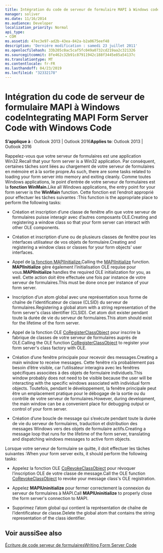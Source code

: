 ```yaml
---
title: Intégration du code de serveur de formulaire MAPI à Windows code
manager: soliver
ms.date: 11/16/2014
ms.audience: Developer
localization_priority: Normal
api_type:
- COM
ms.assetid: 47ec3e97-ad2b-43ea-842a-b2a0675eef48
description: 'Derniére modification : samedi 23 juillet 2011'
ms.openlocfilehash: 33b205c0ac5caf5fc049a0732cd219aa2c321326
ms.sourcegitcommit: 8fe462c32b91c87911942c188f3445e85a54137c
ms.translationtype: MT
ms.contentlocale: fr-FR
ms.lasthandoff: 04/23/2019
ms.locfileid: "32332178"
---
```

# <a name="integrating-mapi-form-server-code-with-windows-code"></a><span data-ttu-id="90516-103">Intégration du code de serveur de formulaire MAPI à Windows code</span><span class="sxs-lookup"><span data-stu-id="90516-103">Integrating MAPI Form Server Code with Windows Code</span></span>

  
  
<span data-ttu-id="90516-104">**S’applique à** : Outlook 2013 | Outlook 2016</span><span class="sxs-lookup"><span data-stu-id="90516-104">**Applies to**: Outlook 2013 | Outlook 2016</span></span> 
  
<span data-ttu-id="90516-105">Rappelez-vous que votre serveur de formulaires est une application Win32.</span><span class="sxs-lookup"><span data-stu-id="90516-105">Recall that your form server is a Win32 application.</span></span> <span data-ttu-id="90516-106">Par conséquent, certaines tâches sont liées au chargement de votre serveur de formulaires en mémoire et à la sortie propre.</span><span class="sxs-lookup"><span data-stu-id="90516-106">As such, there are some tasks related to loading your form server into memory and exiting cleanly.</span></span> <span data-ttu-id="90516-107">Comme toutes Windows applications, le point d’entrée de votre serveur de formulaires est la **fonction WinMain.**</span><span class="sxs-lookup"><span data-stu-id="90516-107">Like all Windows applications, the entry point for your form server is the **WinMain** function.</span></span> <span data-ttu-id="90516-108">Cette fonction est l’endroit approprié pour effectuer les tâches suivantes :</span><span class="sxs-lookup"><span data-stu-id="90516-108">This function is the appropriate place to perform the following tasks:</span></span> 
  
- <span data-ttu-id="90516-109">Création et inscription d’une classe de fenêtre afin que votre serveur de formulaires puisse interagir avec d’autres composants OLE.</span><span class="sxs-lookup"><span data-stu-id="90516-109">Creating and registering a window class so that your form server can interact with other OLE components.</span></span>
    
- <span data-ttu-id="90516-110">Création et inscription d’une ou de plusieurs classes de fenêtre pour les interfaces utilisateur de vos objets de formulaire.</span><span class="sxs-lookup"><span data-stu-id="90516-110">Creating and registering a window class or classes for your form objects' user interfaces.</span></span>
    
- <span data-ttu-id="90516-111">Appel de [la fonction MAPIInitialize.](mapiinitialize.md)</span><span class="sxs-lookup"><span data-stu-id="90516-111">Calling the [MAPIInitialize](mapiinitialize.md) function.</span></span> <span data-ttu-id="90516-112">**MAPIInitialize** gère également l’initialisation OLE requise pour vous.</span><span class="sxs-lookup"><span data-stu-id="90516-112">**MAPIInitialize** handles the required OLE initialization for you, as well.</span></span> <span data-ttu-id="90516-113">Cette action doit être effectuée une fois par instance de votre serveur de formulaires.</span><span class="sxs-lookup"><span data-stu-id="90516-113">This must be done once per instance of your form server.</span></span> 
    
- <span data-ttu-id="90516-114">Inscription d’un atom global avec une représentation sous forme de chaîne de l’identificateur de classe (CLSID) du serveur de formulaires.</span><span class="sxs-lookup"><span data-stu-id="90516-114">Registering a global atom with a string representation of the form server's class identifier (CLSID).</span></span> <span data-ttu-id="90516-115">Cet atom doit exister pendant toute la durée de vie du serveur de formulaires.</span><span class="sxs-lookup"><span data-stu-id="90516-115">This atom should exist for the lifetime of the form server.</span></span>
    
- <span data-ttu-id="90516-116">Appel de la fonction OLE [CoRegisterClassObject](https://msdn.microsoft.com/library/ms693407.aspx) pour inscrire la fabrique de classes de votre serveur de formulaires auprès de OLE.</span><span class="sxs-lookup"><span data-stu-id="90516-116">Calling the OLE function [CoRegisterClassObject](https://msdn.microsoft.com/library/ms693407.aspx) to register your form server's class factory with OLE.</span></span> 
    
- <span data-ttu-id="90516-117">Création d’une fenêtre principale pour recevoir des messages.</span><span class="sxs-lookup"><span data-stu-id="90516-117">Creating a main window to receive messages.</span></span> <span data-ttu-id="90516-118">Cette fenêtre n’a probablement pas besoin d’être visible, car l’utilisateur interagira avec les fenêtres spécifiques associées à des objets de formulaire individuels.</span><span class="sxs-lookup"><span data-stu-id="90516-118">This window probably does not need to be visible because the user will be interacting with the specific windows associated with individual form objects.</span></span> <span data-ttu-id="90516-119">Toutefois, pendant le développement, la fenêtre principale peut être un emplacement pratique pour le débogage de la sortie ou du contrôle de votre serveur de formulaires.</span><span class="sxs-lookup"><span data-stu-id="90516-119">However, during development, the main window can be a convenient place for debugging output or control of your form server.</span></span>
    
- <span data-ttu-id="90516-120">Création d’une boucle de message qui s’exécute pendant toute la durée de vie du serveur de formulaires, traduction et distribution des messages Windows vers des objets de formulaire actifs.</span><span class="sxs-lookup"><span data-stu-id="90516-120">Creating a message loop that runs for the lifetime of the form server, translating and dispatching windows messages to active form objects.</span></span>
    
<span data-ttu-id="90516-121">Lorsque votre serveur de formulaire se quitte, il doit effectuer les tâches suivantes :</span><span class="sxs-lookup"><span data-stu-id="90516-121">When your form server exits, it should perform the following tasks:</span></span>
  
- <span data-ttu-id="90516-122">Appelez la fonction OLE [CoRevokeClassObject](https://msdn.microsoft.com/library/ms688650%28VS.85%29.aspx) pour révoquer l’inscription OLE de votre classe de message.</span><span class="sxs-lookup"><span data-stu-id="90516-122">Call the OLE function [CoRevokeClassObject](https://msdn.microsoft.com/library/ms688650%28VS.85%29.aspx) to revoke your message class's OLE registration.</span></span> 
    
- <span data-ttu-id="90516-123">Appelez **MAPIUninitialize** pour fermer correctement la connexion du serveur de formulaires à MAPI.</span><span class="sxs-lookup"><span data-stu-id="90516-123">Call **MAPIUninitialize** to properly close the form server's connection to MAPI.</span></span> 
    
- <span data-ttu-id="90516-124">Supprimez l’atom global qui contient la représentation de chaîne de l’identificateur de classe.</span><span class="sxs-lookup"><span data-stu-id="90516-124">Delete the global atom that contains the string representation of the class identifier.</span></span>
    
## <a name="see-also"></a><span data-ttu-id="90516-125">Voir aussi</span><span class="sxs-lookup"><span data-stu-id="90516-125">See also</span></span>



[<span data-ttu-id="90516-126">Écriture de code serveur de formulaires</span><span class="sxs-lookup"><span data-stu-id="90516-126">Writing Form Server Code</span></span>](writing-form-server-code.md)

